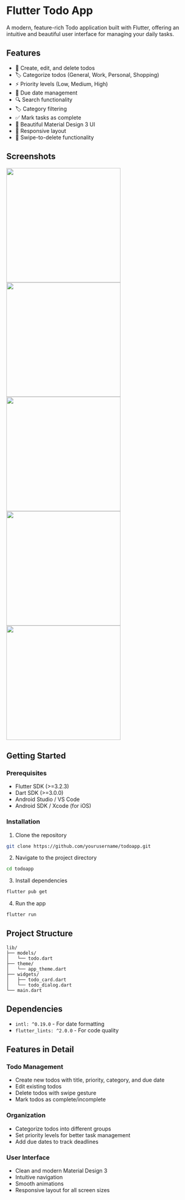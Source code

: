 # Flutter Todo App

A modern, feature-rich Todo application built with Flutter, offering an intuitive and beautiful user interface for managing your daily tasks.

## Features

- 📝 Create, edit, and delete todos
- 🏷️ Categorize todos (General, Work, Personal, Shopping)
- ⚡ Priority levels (Low, Medium, High)
- 📅 Due date management
- 🔍 Search functionality
- 🏷️ Category filtering
- ✅ Mark tasks as complete
- 💫 Beautiful Material Design 3 UI
- 📱 Responsive layout
- 🔄 Swipe-to-delete functionality

## Screenshots

<img src="https://github.com/user-attachments/assets/2a406864-b1be-47f5-addb-88b92bcf5ed0" width="300" />
<img src="https://github.com/user-attachments/assets/d5642b79-6028-4340-a4b9-41f38a77f9e3" width="300" />
<img src="https://github.com/user-attachments/assets/3e5f5b7b-c4b0-43cd-a05b-dd5d3304f6c3" width="300" />
<img src="https://github.com/user-attachments/assets/8c47e18e-bcec-447a-81af-89d3389068b6" width="300" />
<img src="https://github.com/user-attachments/assets/30485d11-b1fe-485b-bbf1-d74219764ae7" width="300" />





## Getting Started

### Prerequisites

- Flutter SDK (>=3.2.3)
- Dart SDK (>=3.0.0)
- Android Studio / VS Code
- Android SDK / Xcode (for iOS)

### Installation

1. Clone the repository
```bash
git clone https://github.com/yourusername/todoapp.git
```

2. Navigate to the project directory
```bash
cd todoapp
```

3. Install dependencies
```bash
flutter pub get
```

4. Run the app
```bash
flutter run
```

## Project Structure

```
lib/
├── models/
│   └── todo.dart
├── theme/
│   └── app_theme.dart
├── widgets/
│   ├── todo_card.dart
│   └── todo_dialog.dart
└── main.dart
```

## Dependencies

- `intl: ^0.19.0` - For date formatting
- `flutter_lints: ^2.0.0` - For code quality

## Features in Detail

### Todo Management
- Create new todos with title, priority, category, and due date
- Edit existing todos
- Delete todos with swipe gesture
- Mark todos as complete/incomplete

### Organization
- Categorize todos into different groups
- Set priority levels for better task management
- Add due dates to track deadlines

### User Interface
- Clean and modern Material Design 3
- Intuitive navigation
- Smooth animations
- Responsive layout for all screen sizes
